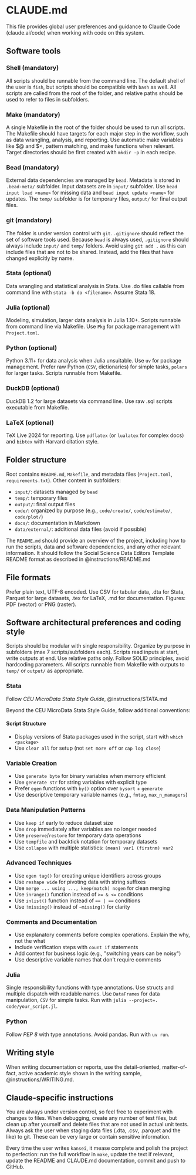 # CLAUDE.md

This file provides global user preferences and guidance to Claude Code (claude.ai/code) when working with code on this system.

## Software tools

### Shell (mandatory)

All scripts should be runnable from the command line. The default shell of the user is `fish`, but scripts should be compatible with `bash` as well. All scripts are called from the root of the folder, and relative paths should be used to refer to files in subfolders.

### Make (mandatory)

A single Makefile in the root of the folder should be used to run all scripts. The Makefile should have targets for each major step in the workflow, such as data wrangling, analysis, and reporting. Use automatic make variables like $@ and $<, pattern matching, and make functions when relevant. Target directories should be first created with `mkdir -p` in each recipe.

### Bead (mandatory)

External data dependencies are managed by `bead`. Metadata is stored in `.bead-meta/` subfolder. Input datasets are in `input/` subfolder. Use `bead input load <name>` for missing data and `bead input update <name>` for updates. The `temp/` subfolder is for temporary files, `output/` for final output files.

### git (mandatory)

The folder is under version control with `git`. `.gitignore` should reflect the set of software tools used. Because `bead` is always used, `.gitignore` should always include `input/` and `temp/` folders. Avoid using `git add .` as this can include files that are not to be shared. Instead, add the files that have changed explicitly by name.

### Stata (optional)

Data wrangling and statistical analysis in Stata. Use .do files callable from command line with `stata -b do <filename>`. Assume Stata 18.

### Julia (optional)

Modeling, simulation, larger data analysis in Julia 1.10+. Scripts runnable from command line via Makefile. Use `Pkg` for package management with `Project.toml`.

### Python (optional)

Python 3.11+ for data analysis when Julia unsuitable. Use `uv` for package management. Prefer raw Python (`CSV`, dictionaries) for simple tasks, `polars` for larger tasks. Scripts runnable from Makefile.

### DuckDB (optional)

DuckDB 1.2 for large datasets via command line. Use raw .sql scripts executable from Makefile.

### LaTeX (optional)

TeX Live 2024 for reporting. Use `pdflatex` (or `lualatex` for complex docs) and `bibtex` with Harvard citation style.

## Folder structure

Root contains `README.md`, `Makefile`, and metadata files (`Project.toml`, `requirements.txt`). Other content in subfolders:
- `input/`: datasets managed by `bead`
- `temp/`: temporary files
- `output/`: final output files
- `code/`: organized by purpose (e.g., `code/create/`, `code/estimate/`, `code/plot/`)
- `docs/`: documentation in Markdown
- `data/external/`: additional data files (avoid if possible) 

The `README.md` should provide an overview of the project, including how to run the scripts, data and software dependencies, and any other relevant information. It should follow the Social Science Data Editors Template README format as described in @instructions/README.md

## File formats

Prefer plain text, UTF-8 encoded. Use CSV for tabular data, .dta for Stata, Parquet for large datasets, .tex for LaTeX, .md for documentation. Figures: PDF (vector) or PNG (raster).

## Software architectural preferences and coding style

Scripts should be modular with single responsibility. Organize by purpose in subfolders (max 7 scripts/subfolders each). Scripts read inputs at start, write outputs at end. Use relative paths only. Follow SOLID principles, avoid hardcoding parameters. All scripts runnable from Makefile with outputs to `temp/` or `output/` as appropriate.

### Stata

Follow _CEU MicroData Stata Style Guide_, @instructions/STATA.md 

Beyond the CEU MicroData Stata Style Guide, follow additional conventions:

#### Script Structure
- Display versions of Stata packages used in the script, start with `which <package>`
- Use `clear all` for setup (not `set more off` or `cap log close`)

### Variable Creation
- Use `generate byte` for binary variables when memory efficient
- Use `generate str` for string variables with explicit type
- Prefer `egen` functions with `by()` option over `bysort` + `generate`
- Use descriptive temporary variable names (e.g., `fmtag`, `max_n_managers`)

### Data Manipulation Patterns
- Use `keep if` early to reduce dataset size
- Use `drop` immediately after variables are no longer needed
- Use `preserve`/`restore` for temporary data operations
- Use `tempfile` and backtick notation for temporary datasets
- Use `collapse` with multiple statistics: `(mean) var1 (firstnm) var2`

### Advanced Techniques
- Use `egen tag()` for creating unique identifiers across groups
- Use `reshape wide` for pivoting data with string suffixes
- Use `merge ... using ..., keep(match) nogen` for clean merging
- Use `inrange()` function instead of `>= & <=` conditions
- Use `inlist()` function instead of `== | ==` conditions
- Use `!missing()` instead of `~missing()` for clarity

### Comments and Documentation
- Use explanatory comments before complex operations. Explain the why, not the what
- Include verification steps with `count if` statements
- Add context for business logic (e.g., "switching years can be noisy")
- Use descriptive variable names that don't require comments


### Julia

Single responsibility functions with type annotations. Use structs and multiple dispatch with readable names. Use `DataFrames` for data manipulation, `CSV` for simple tasks. Run with `julia --project=. code/your_script.jl`.

### Python

Follow _PEP 8_ with type annotations. Avoid pandas. Run with `uv run`.

## Writing style

When writing documentation or reports, use the detail-oriented, matter-of-fact, active academic style shown in the writing sample, @instructions/WRITING.md.

## Claude-specific instructions

You are always under version control, so feel free to experiment with changes to files. When debugging, create any number of test files, but clean up after yourself and delete files that are not used in actual unit tests. Always ask the user when staging data files (.dta, .csv, .parquet and the like) to git. These can be very large or contain sensitive information.

Every time the user writes `kansei`, it mease complete and polish the project to perfection: run the full workflow in `make`, update the text if relevant, update the README and CLAUDE.md documentation, commit and push to GitHub.
